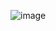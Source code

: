 ![image](https://github.com/abdu1o/DiabloSQL/assets/103050489/b904d33b-6ef9-440c-a3f9-71ef470b2182)
